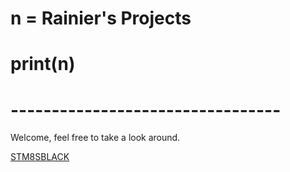 <html>
  <h1>n = Rainier's Projects<h1>
  <h1>print(n)<h1>
  <h1>---------------------------------</h1>  
  <body>
     <p>Welcome, feel free to take a look around.</p>
     <a href="STM8S.md">STM8SBLACK</a> 
  </body>
</html>
